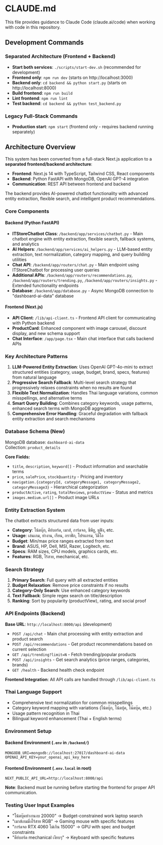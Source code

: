 # CLAUDE.md

This file provides guidance to Claude Code (claude.ai/code) when working with code in this repository.

## Development Commands

### Separated Architecture (Frontend + Backend)
- **Start both services**: `./scripts/start-dev.sh` (recommended for development)
- **Frontend only**: `npm run dev` (starts on http://localhost:3000)
- **Backend only**: `cd backend && python start.py` (starts on http://localhost:8000)
- **Build frontend**: `npm run build` 
- **Lint frontend**: `npm run lint`
- **Test backend**: `cd backend && python test_backend.py`

### Legacy Full-Stack Commands
- **Production start**: `npm start` (frontend only - requires backend running separately)

## Architecture Overview

This system has been converted from a full-stack Next.js application to a **separated frontend/backend architecture**:

- **Frontend**: Next.js 14 with TypeScript, Tailwind CSS, React components
- **Backend**: Python FastAPI with MongoDB, OpenAI GPT-4 integration
- **Communication**: REST API between frontend and backend

The backend provides AI-powered chatbot functionality with advanced entity extraction, flexible search, and intelligent product recommendations.

### Core Components

#### Backend (Python FastAPI)
- **ITStoreChatbot Class**: `/backend/app/services/chatbot.py` - Main chatbot engine with entity extraction, flexible search, fallback systems, and analytics  
- **AI Helpers**: `/backend/app/services/ai_helpers.py` - LLM-based entity extraction, text normalization, category mapping, and query building utilities
- **Chat API**: `/backend/app/routers/chat.py` - Main endpoint using ITStoreChatbot for processing user queries
- **Additional APIs**: `/backend/app/routers/recommendations.py`, `/backend/app/routers/trending.py`, `/backend/app/routers/insights.py` - Extended functionality endpoints
- **Database**: `/backend/app/database.py` - Async MongoDB connection to "dashboard-ai-data" database

#### Frontend (Next.js)
- **API Client**: `/lib/api-client.ts` - Frontend API client for communicating with Python backend
- **ProductCard**: Enhanced component with image carousel, discount display, and new schema support
- **Chat Interface**: `/app/page.tsx` - Main chat interface that calls backend APIs

### Key Architecture Patterns

1. **LLM-Powered Entity Extraction**: Uses OpenAI GPT-4o-mini to extract structured entities (category, usage, budget, brand, specs, features) from natural language
2. **Progressive Search Fallback**: Multi-level search strategy that progressively relaxes constraints when no results are found
3. **Flexible Text Normalization**: Handles Thai language variations, common misspellings, and alternative terms
4. **Smart Query Building**: Combines category keywords, usage patterns, enhanced search terms with MongoDB aggregation
5. **Comprehensive Error Handling**: Graceful degradation with fallback entity extraction and search mechanisms

### Database Schema (New)

MongoDB database: `dashboard-ai-data`  
Collection: `product_details`

**Core Fields:**
- `title`, `description`, `keyword[]` - Product information and searchable terms
- `price`, `salePrice`, `stockQuantity` - Pricing and inventory
- `navigation.{categoryId, categoryMessage1, categoryMessage2, categoryMessage3}` - Hierarchical categorization
- `productActive`, `rating`, `totalReviews`, `productView` - Status and metrics
- `images.medium.url[]` - Product image URLs

### Entity Extraction System

The chatbot extracts structured data from user inputs:
- **Category**: โน้ตบุ๊ก, คีย์บอร์ด, เมาส์, การ์ดจอ, ซีพียู, หูฟัง, etc.
- **Usage**: เล่นเกม, ทำงาน, เรียน, กราฟิก, โปรแกรม, วิดีโอ
- **Budget**: Min/max price ranges extracted from text
- **Brand**: ASUS, HP, Dell, MSI, Razer, Logitech, etc.
- **Specs**: RAM sizes, CPU models, graphics cards, etc.
- **Features**: RGB, ไร้สาย, mechanical, etc.

### Search Strategy

1. **Primary Search**: Full query with all extracted entities
2. **Budget Relaxation**: Remove price constraints if no results
3. **Category-Only Search**: Use enhanced category keywords
4. **Text Fallback**: Simple regex search on title/description
5. **Ranking**: Sort by popularity (productView), rating, and social proof

### API Endpoints (Backend)

**Base URL**: `http://localhost:8000/api` (development)

- `POST /api/chat` - Main chat processing with entity extraction and product search
- `POST /api/recommendations` - Get product recommendations based on current selection  
- `GET /api/trending?limit=N` - Fetch trending/popular products
- `POST /api/insights` - Get search analytics (price ranges, categories, brands)
- `GET /health` - Backend health check endpoint

**Frontend Integration**: All API calls are handled through `/lib/api-client.ts`

### Thai Language Support

- Comprehensive text normalization for common misspellings
- Category keyword mapping with variations (โน้ตบุ๊ก, โน้ตบุ้ค, โน๊ตบุ๊ค, etc.)
- Usage pattern recognition in Thai
- Bilingual keyword enhancement (Thai + English terms)

### Environment Setup

#### Backend Environment (`.env` in `/backend/`)
```
MONGODB_URI=mongodb://localhost:27017/dashboard-ai-data
OPENAI_API_KEY=your_openai_api_key_here
```

#### Frontend Environment (`.env.local` in root)
```
NEXT_PUBLIC_API_URL=http://localhost:8000/api
```

**Note**: Backend must be running before starting the frontend for proper API communication.

### Testing User Input Examples

- "โน้ตบุ๊คทำงานงบ 20000" → Budget-constrained work laptop search
- "เมาส์เกมมิ่งไร้สาย RGB" → Gaming mouse with specific features
- "การ์ดจอ RTX 4060 ไม่เกิน 15000" → GPU with spec and budget constraints
- "คีย์บอร์ด mechanical เงียบๆ" → Keyboard with specific features
